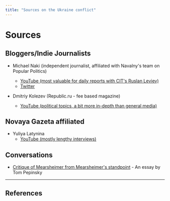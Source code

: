 ```yaml
---
title: "Sources on the Ukraine conflict"
---
```


# Sources

## Bloggers/Indie Journalists

- Michael Naki (independent journalist, affiliated with Navalny's team on Popular Politics)
  - [YouTube (most valuable for daily reports with CIT's Ruslan Leviev)](https://www.youtube.com/channel/UCgpSieplNxXxLXYAzJLLpng)
  - [Twitter](https://twitter.com/michaelnacke)

- Dmitriy Kolezev (Republic.ru - fee based magazine)
  - [YouTube (political topics, a bit more in-depth than general media)](https://www.youtube.com/dmitrykolezev)

## Novaya Gazeta affiliated

- Yuliya Latynina
  - [YouTube (mostly lengthy interviews)](https://www.youtube.com/channel/UCzaqqlriSjVyc795m86GVyg/videos)

## Conversations

- [Critique of Mearsheimer from Mearsheimer's standpoint](https://tompepinsky.com/2022/03/03/heres-why-mearsheimers-realist-take-is-so-exasperating/) - An essay by Tom Pepinsky

_ _ _

## References

[^1]: 


